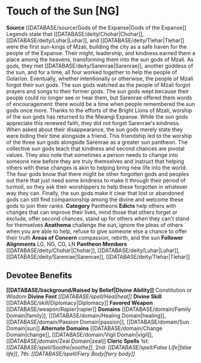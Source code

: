 ﻿---
ability:
- Constitution
- Wisdom
ability_boost:
- Constitution
- Wisdom
alignment: NG
deity:
- '[[DATABASE/deity/Touch of the Sun|Touch of the Sun]]'
- '[[DATABASE/deity/Chohar|Chohar]]'
- '[[DATABASE/deity/Luhar|Luhar]]'
- '[[DATABASE/deity/Sarenrae|Sarenrae]]'
- '[[DATABASE/deity/Tlehar|Tlehar]]'
deity_category: Pantheons
divine_font: Heal
domain:
- '[[DATABASE/domain/Change Domain|Change]]'
- '[[DATABASE/domain/Family Domain|Family]]'
- '[[DATABASE/domain/Healing Domain|Healing]]'
- '[[DATABASE/domain/Passion Domain|Passion]]'
- '[[DATABASE/domain/Sun Domain|Sun]]'
- '[[DATABASE/domain/Vigil Domain|Vigil]]'
- '[[DATABASE/domain/Zeal Domain|Zeal]]'
favored_weapon: '[[DATABASE/weapon/Rapier|Rapier]]'
follower_alignment:
- LG
- LN
- NG
- CG
id: '233'
name: Touch of the Sun
rarity: Common
rus_type_level: null
skill:
- '[[DATABASE/skill/Diplomacy|Diplomacy]]'
source: '[[DATABASE/source/Gods of the Expanse|Gods of the Expanse]]'
trait: null
type: Deity

---
# Touch of the Sun [NG]

**Source** [[DATABASE/source/Gods of the Expanse|Gods of the Expanse]]
Legends state that [[DATABASE/deity/Chohar|Chohar]], [[DATABASE/deity/Luhar|Luhar]], and [[DATABASE/deity/Tlehar|Tlehar]] were the first sun-kings of Mzali, building the city as a safe haven for the people of the Expanse. Their might, leadership, and kindness earned them a place among the heavens, transforming them into the sun gods of Mzali. As gods, they met [[DATABASE/deity/Sarenrae|Sarenrae]], another goddess of the sun, and for a time, all four worked together to help the people of Golarion. Eventually, whether intentionally or otherwise, the people of Mzali forgot their sun gods. The sun gods watched as the people of Mzali forgot prayers and songs to their former gods. The sun gods wept because their people could no longer see or hear them, but Sarenrae offered them words of encouragement: there would be a time when people remembered the sun gods once more.
 Thanks to the efforts of the Bright Lions of Mzali, worship of the sun gods has returned to the Mwangi Expanse. While the sun gods appreciate this renewed faith, they did not forget Sarenrae's kindness. When asked about their disappearance, the sun gods merely state they were biding their time alongside a friend. This friendship led to the worship of the three sun gods alongside Sarenrae as a greater sun pantheon. The collective sun gods teach that kindness and second chances are pivotal values. They also note that sometimes a person needs to change into someone new before they are truly themselves and instruct that helping others with these changes is akin to helping bring new life into the world. The four gods know that there might be other forgotten gods and peoples out there that just need some kindness to make it through their period of turmoil, so they ask their worshippers to help these forgotten in whatever way they can. Finally, the sun gods make it clear that lost or abandoned gods can still find companionship among the divine and welcome these gods to join their ranks.
**Category** Pantheons
**Edicts** help others with changes that can improve their lives, mind those that others forget or exclude, offer second chances, stand up for others when they can't stand for themselves
**Anathema** challenge the sun, ignore the pleas of others when you are able to help, refuse to give someone else a chance to offer their truth
**Areas of Concern** compassion, rebirth, and the sun
**Follower Alignments** LG, NG, CG, LN
**Pantheon Members** [[DATABASE/deity/Chohar|Chohar]], [[DATABASE/deity/Luhar|Luhar]], [[DATABASE/deity/Sarenrae|Sarenrae]], [[DATABASE/deity/Tlehar|Tlehar]]

## Devotee Benefits

**[[DATABASE/background/Raised by Belief|Divine Ability]]** Constitution or Wisdom
**Divine Font** _[[DATABASE/spell/Heal|heal]]_
**Divine Skill** [[DATABASE/skill/Diplomacy|Diplomacy]]
**Favored Weapon** [[DATABASE/weapon/Rapier|rapier]]
**Domains** [[DATABASE/domain/Family Domain|family]], [[DATABASE/domain/Healing Domain|healing]], [[DATABASE/domain/Passion Domain|passion]], [[DATABASE/domain/Sun Domain|sun]]
**Alternate Domains** [[DATABASE/domain/Change Domain|change]], [[DATABASE/domain/Vigil Domain|vigil]], [[DATABASE/domain/Zeal Domain|zeal]]
**Cleric Spells** 1st: _[[DATABASE/spell/Soothe|soothe]]_, 2nd: _[[DATABASE/spell/False Life|false life]]_, 7th: _[[DATABASE/spell/Fiery Body|fiery body]]_